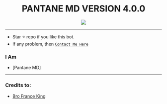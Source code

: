 <h1 align="center"> PANTANE MD VERSION 4.0.0  </h1>
<p align="center">  


<p align="center">
  <a href="https://web.pantane.co.ke/deploy/platforms/heroku"><img src="https://img.shields.io/badge/heroku-9d7acc?style=for-the-badge&logo=heroku&logoColor=430098"></a>
 
---


- Star ⭐ repo if you like this bot.
- If any problem, then [`Contact Me Here`](https://t.me/pantane)


### I Am
- [Pantane MD]

---
### Credits to:
- [Bro France King](https://github.com/franceking1)
